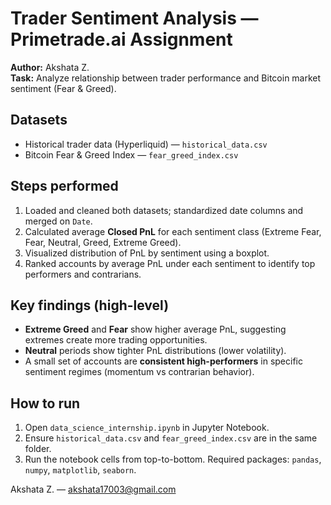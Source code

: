 
# Trader Sentiment Analysis — Primetrade.ai Assignment

**Author:** Akshata Z.  
**Task:** Analyze relationship between trader performance and Bitcoin market sentiment (Fear & Greed).

## Datasets
- Historical trader data (Hyperliquid) — `historical_data.csv`
- Bitcoin Fear & Greed Index — `fear_greed_index.csv`

## Steps performed
1. Loaded and cleaned both datasets; standardized date columns and merged on `Date`.
2. Calculated average **Closed PnL** for each sentiment class (Extreme Fear, Fear, Neutral, Greed, Extreme Greed).
3. Visualized distribution of PnL by sentiment using a boxplot.
4. Ranked accounts by average PnL under each sentiment to identify top performers and contrarians.

## Key findings (high-level)
- **Extreme Greed** and **Fear** show higher average PnL, suggesting extremes create more trading opportunities.
- **Neutral** periods show tighter PnL distributions (lower volatility).
- A small set of accounts are **consistent high-performers** in specific sentiment regimes (momentum vs contrarian behavior).

## How to run
1. Open `data_science_internship.ipynb` in Jupyter Notebook.
2. Ensure `historical_data.csv` and `fear_greed_index.csv` are in the same folder.
3. Run the notebook cells from top-to-bottom. Required packages: `pandas`, `numpy`, `matplotlib`, `seaborn`.

Akshata Z. — 
akshata17003@gmail.com

